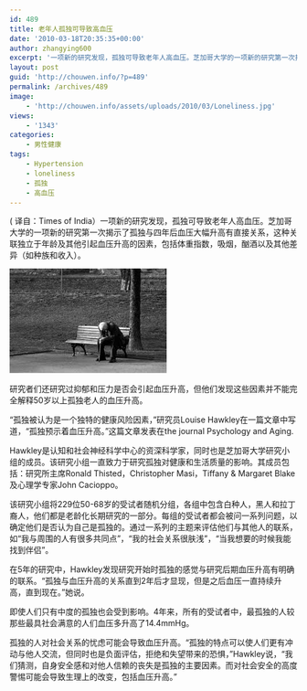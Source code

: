 ```yaml
---
id: 489
title: 老年人孤独可导致高血压
date: '2010-03-18T20:35:35+00:00'
author: zhangying600
excerpt: '一项新的研究发现，孤独可导致老年人高血压。芝加哥大学的一项新的研究第一次揭示了孤独与四年后血压大幅升高有直接关系，这种关联独立于年龄及其他引起血压升高的因素，包括体重指数，吸烟，酗酒以及其他差异（如种族和收入）。“孤独被认为是一个独特的健康风险因素，”研究员Louise Hawkley在一篇文章中写道，“孤独预示着血压升高。”这篇文章发表在the journal Psychology and Aging.'
layout: post
guid: 'http://chouwen.info/?p=489'
permalink: /archives/489
image:
    - 'http://chouwen.info/assets/uploads/2010/03/Loneliness.jpg'
views:
    - '1343'
categories:
    - 男性健康
tags:
    - Hypertension
    - loneliness
    - 孤独
    - 高血压
---
```


( 译自：Times of India）一项新的研究发现，孤独可导致老年人高血压。芝加哥大学的一项新的研究第一次揭示了孤独与四年后血压大幅升高有直接关系，这种关联独立于年龄及其他引起血压升高的因素，包括体重指数，吸烟，酗酒以及其他差异（如种族和收入）。

![](/assets/uploads/2010/03/下载.jpg)

研究者们还研究过抑郁和压力是否会引起血压升高，但他们发现这些因素并不能完全解释50岁以上孤独老人的血压升高。

“孤独被认为是一个独特的健康风险因素，”研究员Louise Hawkley在一篇文章中写道，“孤独预示着血压升高。”这篇文章发表在the journal Psychology and Aging.

Hawkley是认知和社会神经科学中心的资深科学家，同时也是芝加哥大学研究小组的成员。该研究小组一直致力于研究孤独对健康和生活质量的影响。其成员包括：研究所主席Ronald Thisted，Christopher Masi，Tiffany &amp; Margaret Blake及心理学专家John Cacioppo。

该研究小组将229位50-68岁的受试者随机分组，各组中包含白种人，黑人和拉丁裔人，他们都是老龄化长期研究的一部分。每组的受试者都会被问一系列问题，以确定他们是否认为自己是孤独的。通过一系列的主题来评估他们与其他人的联系，如“我与周围的人有很多共同点”，“我的社会关系很肤浅”，“当我想要的时候我能找到伴侣”。

在5年的研究中，Hawkley发现研究开始时孤独的感觉与研究后期血压升高有明确的联系。“孤独与血压升高的关系直到2年后才显现，但是之后血压一直持续升高，直到现在。”她说。

即使人们只有中度的孤独也会受到影响。4年来，所有的受试者中，最孤独的人较那些最具社会满意的人们血压多升高了14.4mmHg。

孤独的人对社会关系的忧虑可能会导致血压升高。“孤独的特点可以使人们更有冲动与他人交流，但同时也是负面评估，拒绝和失望带来的恐惧，”Hawkley说，“我们猜测，自身安全感和对他人信赖的丧失是孤独的主要因素。而对社会安全的高度警惕可能会导致生理上的改变，包括血压升高。”